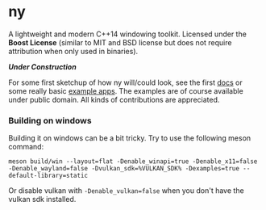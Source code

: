 # ny

A lightweight and modern C++14 windowing toolkit.
Licensed under the __Boost License__ (similar to MIT and BSD license but does not require
attribution when only used in binaries).

**_Under Construction_**

For some first sketchup of how ny will/could look, see the first [docs](doc) or some
really basic [example apps](src/examples).
The examples are of course available under public domain.
All kinds of contributions are appreciated.

### Building on windows

Building it on windows can be a bit tricky.
Try to use the following meson command:

```
meson build/win --layout=flat -Denable_winapi=true -Denable_x11=false -Denable_wayland=false -Dvulkan_sdk=%VULKAN_SDK% -Dexamples=true --default-library=static
```

Or disable vulkan with ```-Denable_vulkan=false``` when you don't have the vulkan sdk
installed.
